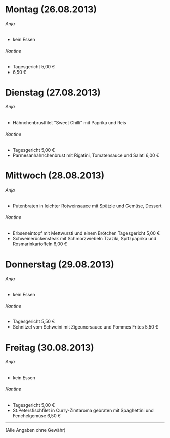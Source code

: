 # Montag (26.08.2013)
###### Anja
* kein Essen

###### Kantine
* Tagesgericht	5,00 €
*	6,50 €
	
# Dienstag (27.08.2013)	
###### Anja
* Hähnchenbrustfilet "Sweet Chilli" mit Paprika und Reis

###### Kantine
* Tagesgericht	5,00 €
* Parmesanhähnchenbrust mit  Rigatini, Tomatensauce und Salati	6,00 €

# Mittwoch (28.08.2013)
###### Anja
* Putenbraten in leichter Rotweinsauce mit Spätzle und Gemüse, Dessert

###### Kantine
* Erbseneintopf mit Mettwursti und einem Brötchen	Tagesgericht	5,00 €
* Schweinerückensteak mit Schmorzwiebeln         Tzaziki, Spitzpaprika und Rosmarinkartoffeln	6,00 €

# Donnerstag (29.08.2013) 
###### Anja
* kein Essen

###### Kantine
* Tagesgericht	5,50 €
* Schnitzel vom Schweini mit       Zigeunersauce und Pommes Frites	5,50 €

# Freitag (30.08.2013)
###### Anja
* kein Essen

###### Kantine
* Tagesgericht	5,00 €
* St.Petersfischfilet in Curry-Zimtaroma gebraten mit Spaghettini und Fenchelgemüse	6,50 €


---
(Alle Angaben ohne Gewähr)
